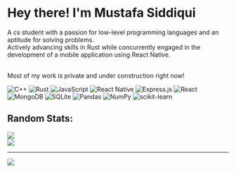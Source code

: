 # Hey there! I'm Mustafa Siddiqui
A cs student with a passion for low-level programming languages and an aptitude for solving problems. <br>Actively advancing skills in Rust while concurrently engaged in the development of a mobile application using React Native.<br>

<br> Most of my work is private and under construction right now!

![C++](https://img.shields.io/badge/c++-%2300599C.svg?style=flat-square&logo=c%2B%2B&logoColor=white) ![Rust](https://img.shields.io/badge/rust-%23000000.svg?style=flat-square&logo=rust&logoColor=white) ![JavaScript](https://img.shields.io/badge/javascript-%23323330.svg?style=flat-square&logo=javascript&logoColor=%23F7DF1E) ![React Native](https://img.shields.io/badge/react_native-%2320232a.svg?style=flat-square&logo=react&logoColor=%2361DAFB) ![Express.js](https://img.shields.io/badge/express.js-%23404d59.svg?style=flat-square&logo=express&logoColor=%2361DAFB) ![React](https://img.shields.io/badge/react-%2320232a.svg?style=flat-square&logo=react&logoColor=%2361DAFB) ![MongoDB](https://img.shields.io/badge/MongoDB-%234ea94b.svg?style=flat-square&logo=mongodb&logoColor=white) ![SQLite](https://img.shields.io/badge/sqlite-%2307405e.svg?style=flat-square&logo=sqlite&logoColor=white) ![Pandas](https://img.shields.io/badge/pandas-%23150458.svg?style=flat-square&logo=pandas&logoColor=white) ![NumPy](https://img.shields.io/badge/numpy-%23013243.svg?style=flat-square&logo=numpy&logoColor=white) ![scikit-learn](https://img.shields.io/badge/scikit--learn-%23F7931E.svg?style=flat-square&logo=scikit-learn&logoColor=white)
## Random Stats:
![](https://github-readme-streak-stats.herokuapp.com/?user=Mush1e&theme=vue-dark&hide_border=true)<br/>
![](https://github-readme-stats.vercel.app/api/top-langs/?username=Mush1e&theme=vue-dark&hide_border=true&include_all_commits=true&count_private=true&layout=compact)

---
[![](https://visitcount.itsvg.in/api?id=Mush1e&icon=0&color=0)](https://visitcount.itsvg.in)

